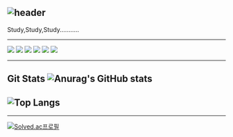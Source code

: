 <div align="left"> 

![header](https://capsule-render.vercel.app/api?type=wave&height=300&section=header&text=JiYoon%20&fontSize=90&theme=tokyonight)
-----------------------
Study,Study,Study...........

------------------------------
<img src="https://img.shields.io/badge/Python-4D4D4D?style=flat&logo=Python&logoColor=3776AB"/>
<img src="https://img.shields.io/badge/Pytorch-4D4D4D?style=flat&logo=Pytorch&logoColor=EE4C2C"/>
<img src="https://img.shields.io/badge/TensorFlow-4D4D4D?style=flat&logo=TensorFlow&logoColor=FF6F00"/>
<img src="https://img.shields.io/badge/Pandas-4D4D4D?style=flat&logo=pandas&logoColor=150458"/>
<img src="https://img.shields.io/badge/NumPy-4D4D4D?style=flat&logo=NumPy&logoColor=013243"/>
<img src="https://img.shields.io/badge/Flask-FFFFFF?style=flat&logo=Flask&logoColor=000000"/>


-----------------------------------------------------------------------------------------------------------------------------------------
Git Stats
![Anurag's GitHub stats](https://github-readme-stats.vercel.app/api?username=LI-JiYoon&show_icons=true&theme=tokyonight)
------------------------------------------------------------------------------------------------------------------------------------------
![Top Langs](https://github-readme-stats.vercel.app/api/top-langs/?username=LI-JiYoon&layout=compact&theme=tokyonight)
------------------------------------------------------------------------------------------------------------------------------------------

--------------------------------------------------------------------------------------------------------------------------------------------
[![Solved.ac프로필](http://mazassumnida.wtf/api/v2/generate_badge?boj=2gu_n)](https://solved.ac/2gu_n)

                                                                  

